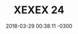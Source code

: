 ---
layout: daily
title:  "XEXEX 24"
date:   2018-03-29 00:38:11 -0300
slug: txexex_2-12
places: 
    - dreamscape
persons: 
    - pablo 
    - otros
themes: 
    - coaxial
---
